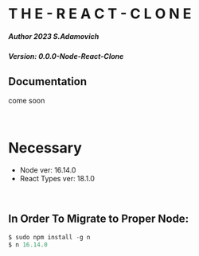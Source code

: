 # **T H E - R E A C T - C L O N E**
##### Author 2023 S.Adamovich
##### Version: 0.0.0-Node-React-Clone

## Documentation
come soon

</br>

# Necessary
- Node ver: 16.14.0
- React Types ver: 18.1.0


</br>

## In Order To Migrate to Proper Node:
```powershell
$ sudo npm install -g n
$ n 16.14.0
```
 
